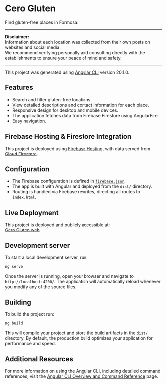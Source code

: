 # Cero Gluten

Find gluten-free places in Formosa.

---

**Disclaimer:**  
Information about each location was collected from their own posts on websites and social media.  
We recommend verifying personally and consulting directly with the establishments to ensure your peace of mind and safety.

---

This project was generated using [Angular CLI](https://github.com/angular/angular-cli) version 20.1.0.

## Features

- Search and filter gluten-free locations.  
- View detailed descriptions and contact information for each place.  
- Responsive design for desktop and mobile devices. 
- The application fetches data from Firebase Firestore using AngularFire. 
- Easy navigation.  

##  Firebase Hosting & Firestore Integration

This project is deployed using [Firebase Hosting](https://firebase.google.com/docs/hosting), with data served from [Cloud Firestore](https://firebase.google.com/products/firestore).

## Configuration

- The Firebase configuration is defined in [`firebase.json`](firebase.json).
- The app is built with Angular and deployed from the `dist/` directory.
- Routing is handled via Firebase rewrites, directing all routes to `index.html`.

## Live Deployment

This project is deployed and publicly accessible at:  
[Cero Gluten web](https://cero-gluten.web.app/)


## Development server

To start a local development server, run:

```bash
ng serve
```

Once the server is running, open your browser and navigate to `http://localhost:4200/`. The application will automatically reload whenever you modify any of the source files.

## Building

To build the project run:

```bash
ng build
```

This will compile your project and store the build artifacts in the `dist/` directory. By default, the production build optimizes your application for performance and speed.

## Additional Resources

For more information on using the Angular CLI, including detailed command references, visit the [Angular CLI Overview and Command Reference](https://angular.dev/tools/cli) page.
